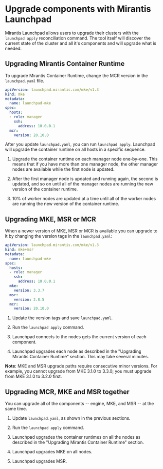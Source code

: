 # Upgrade components with Mirantis Launchpad

Mirantis Launchpad allows users to upgrade their clusters with the `launchpad apply` reconciliation command. The tool itself will discover the current state of the cluster and all it's components and will upgrade what is needed.

## Upgrading Mirantis Container Runtime

To upgrade Mirantis Container Runtime, change the MCR version in the `launchpad.yaml` file.

```yaml
apiVersion: launchpad.mirantis.com/mke/v1.3
kind: mke
metadata:
  name: launchpad-mke
spec:
  hosts:
  - role: manager
    ssh:
      address: 10.0.0.1
  mcr:
    version: 20.10.0
```
After you update `launchpad.yaml`, you can run `launchpad apply`. Launchpad will upgrade the container runtime on all hosts in a specific sequence.

1. Upgrade the container runtime on each manager node one-by-one. This means that if you have more than one manager node, the other manager nodes are available while the first node is updated.

2. After the first manager node is updated and running again, the second is updated, and so on until all of the manager nodes are running the new version of the container runtime.

3. 10% of worker nodes are updated at a time until all of the worker nodes are running the new version of the container runtime.

## Upgrading MKE, MSR or MCR

When a newer version of MKE, MSR or MCR is available you can upgrade to it by changing the version tags in the `launchpad.yaml`:

```yaml
apiVersion: launchpad.mirantis.com/mke/v1.3
kind: mke+msr
metadata:
  name: launchpad-mke
spec:
  hosts:
  - role: manager
    ssh:
      address: 10.0.0.1
  mke:
    version: 3.3.7
  msr:
    version: 2.8.5
  mcr:
    version: 20.10.0
```

1. Update the version tags and save `launchpad.yaml`.

2. Run the `launchpad apply` command.

3. Launchpad connects to the nodes gets the current version of each component.

4. Launchpad upgrades each node as described in the "Upgrading Mirantis Container Runtime" section. This may take several minutes.

**Note:** MKE and MSR upgrade paths require consecutive minor versions. For example, you cannot upgrade from MKE 3.1.0 to 3.3.0; you must upgrade from MKE 3.1.0 to 3.2.0 first.

## Upgrading MCR, MKE and MSR together

You can upgrade all of the components -- engine, MKE, and MSR -- at the same time.

1. Update `launchpad.yaml`, as shown in the previous sections.

2. Run the `launchpad apply` command.

3. Launchpad upgrades the container runtimes on all the nodes as described in the "Upgrading Mirantis Container Runtime" section.

4. Launchpad upgrades MKE on all nodes.

5. Launchpad upgrades MSR.
